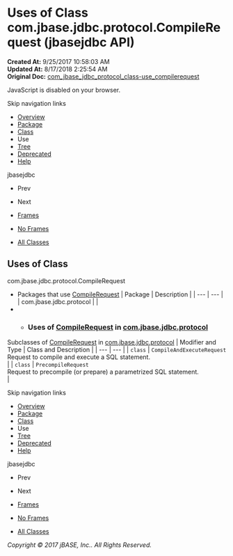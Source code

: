 # Uses of Class com.jbase.jdbc.protocol.CompileRequest (jbasejdbc   API)

**Created At:** 9/25/2017 10:58:03 AM  
**Updated At:** 8/17/2018 2:25:54 AM  
**Original Doc:** [com_jbase_jdbc_protocol_class-use_compilerequest](https://docs.jbase.com/39241-class-use/com_jbase_jdbc_protocol_class-use_compilerequest)  

<!--<br>    try {<br>        if (location.href.indexOf('is-external=true') == -1) {<br>            parent.document.title="Uses of Class com.jbase.jdbc.protocol.CompileRequest (jbasejdbc   API)";<br>        }<br>    }<br>    catch(err) {<br>    }<br>//-->
JavaScript is disabled on your browser.

Skip navigation links

- [Overview](../../../../../overview-summary.html)
- [Package](/39240-protocol/com_jbase_jdbc_protocol_package-summary)
- [Class](/39240-protocol/com_jbase_jdbc_protocol_CompileRequest "class in com.jbase.jdbc.protocol")
- Use
- [Tree](/39240-protocol/com_jbase_jdbc_protocol_package-tree)
- [Deprecated](../../../../../deprecated-list.html)
- [Help](../../../../../help-doc.html)


jbasejdbc <br>

- Prev
- Next


- [Frames](../../../../../index.html?com/jbase/jdbc/protocol/class-use//39241-class-use/com_jbase_jdbc_protocol_class-use_compilerequest)
- [No Frames](/39241-class-use/com_jbase_jdbc_protocol_class-use_compilerequest)


- [All Classes](../../../../../allclasses-noframe.html)


<!--<br>  allClassesLink = document.getElementById("allclasses\_navbar\_top");<br>  if(window==top) {<br>    allClassesLink.style.display = "block";<br>  }<br>  else {<br>    allClassesLink.style.display = "none";<br>  }<br>  //-->

## Uses of Class
com.jbase.jdbc.protocol.CompileRequest

- Packages that use [CompileRequest](/39240-protocol/com_jbase_jdbc_protocol_CompileRequest "class in com.jbase.jdbc.protocol") | Package | Description |
| --- | --- |
| com.jbase.jdbc.protocol |   |
- - ### Uses of [CompileRequest](/39240-protocol/com_jbase_jdbc_protocol_CompileRequest "class in com.jbase.jdbc.protocol") in [com.jbase.jdbc.protocol](/39240-protocol/com_jbase_jdbc_protocol_package-summary)


Subclasses of [CompileRequest](/39240-protocol/com_jbase_jdbc_protocol_CompileRequest "class in com.jbase.jdbc.protocol") in [com.jbase.jdbc.protocol](/39240-protocol/com_jbase_jdbc_protocol_package-summary) | Modifier and Type | Class and Description |
| --- | --- |
| `class` | `CompileAndExecuteRequest`<br>Request to compile and execute a SQL statement.<br> |
| `class` | `PrecompileRequest`<br>Request to precompile (or prepare) a parametrized SQL statement.<br> |

Skip navigation links

- [Overview](../../../../../overview-summary.html)
- [Package](/39240-protocol/com_jbase_jdbc_protocol_package-summary)
- [Class](/39240-protocol/com_jbase_jdbc_protocol_CompileRequest "class in com.jbase.jdbc.protocol")
- Use
- [Tree](/39240-protocol/com_jbase_jdbc_protocol_package-tree)
- [Deprecated](../../../../../deprecated-list.html)
- [Help](../../../../../help-doc.html)


jbasejdbc <br>

- Prev
- Next


- [Frames](../../../../../index.html?com/jbase/jdbc/protocol/class-use//39241-class-use/com_jbase_jdbc_protocol_class-use_compilerequest)
- [No Frames](/39241-class-use/com_jbase_jdbc_protocol_class-use_compilerequest)


- [All Classes](../../../../../allclasses-noframe.html)


<!--<br>  allClassesLink = document.getElementById("allclasses\_navbar\_bottom");<br>  if(window==top) {<br>    allClassesLink.style.display = "block";<br>  }<br>  else {<br>    allClassesLink.style.display = "none";<br>  }<br>  //-->

*Copyright © 2017 jBASE, Inc.. All Rights Reserved.*
